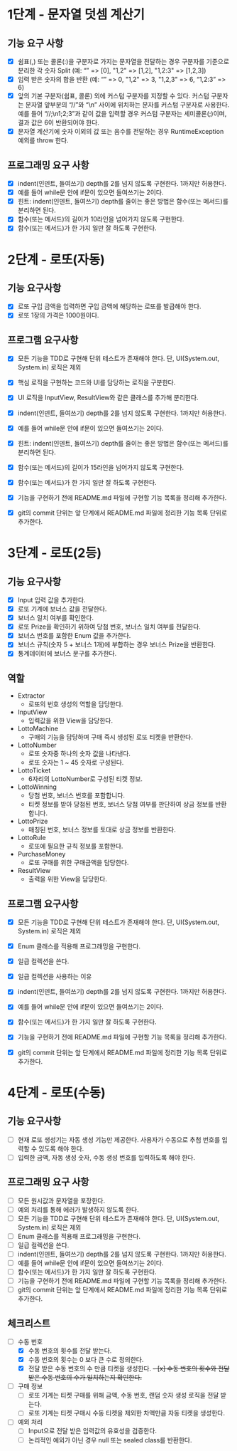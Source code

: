 # 1단계 - 문자열 덧셈 계산기
## 기능 요구 사항
  - [x] 쉼표(,) 또는 콜론(:)을 구분자로 가지는 문자열을 전달하는 경우 구분자를 기준으로 분리한 각 숫자 Split (예: “” => [0], "1,2" => [1,2], "1,2:3" => [1,2,3])
  - [x] 입력 받은 숫자의 합을 반환 (예: “” => 0, "1,2" => 3, "1,2,3" => 6, “1,2:3” => 6)
  - [x] 앞의 기본 구분자(쉼표, 콜론) 외에 커스텀 구분자를 지정할 수 있다. 커스텀 구분자는 문자열 앞부분의 “//”와 “\n” 사이에 위치하는 문자를 커스텀 구분자로 사용한다. 예를 들어 “//;\n1;2;3”과 같이 값을 입력할 경우 커스텀 구분자는 세미콜론(;)이며, 결과 값은 6이 반환되어야 한다. 
  - [x] 문자열 계산기에 숫자 이외의 값 또는 음수를 전달하는 경우 RuntimeException 예외를 throw 한다.

## 프로그래밍 요구 사항
  - [x] indent(인덴트, 들여쓰기) depth를 2를 넘지 않도록 구현한다. 1까지만 허용한다.
  - [x] 예를 들어 while문 안에 if문이 있으면 들여쓰기는 2이다.
  - [x] 힌트: indent(인덴트, 들여쓰기) depth를 줄이는 좋은 방법은 함수(또는 메서드)를 분리하면 된다.
  - [x] 함수(또는 메서드)의 길이가 10라인을 넘어가지 않도록 구현한다.
  - [x] 함수(또는 메서드)가 한 가지 일만 잘 하도록 구현한다.

# 2단계 - 로또(자동)
## 기능 요구사항
  - [x] 로또 구입 금액을 입력하면 구입 금액에 해당하는 로또를 발급해야 한다.
  - [x] 로또 1장의 가격은 1000원이다.

## 프로그램 요구사항
  - [x] 모든 기능을 TDD로 구현해 단위 테스트가 존재해야 한다. 단, UI(System.out, System.in) 로직은 제외
  - [x] 핵심 로직을 구현하는 코드와 UI를 담당하는 로직을 구분한다.
  - [x] UI 로직을 InputView, ResultView와 같은 클래스를 추가해 분리한다.
  - [x] indent(인덴트, 들여쓰기) depth를 2를 넘지 않도록 구현한다. 1까지만 허용한다.
  - [x] 예를 들어 while문 안에 if문이 있으면 들여쓰기는 2이다.
  - [x] 힌트: indent(인덴트, 들여쓰기) depth를 줄이는 좋은 방법은 함수(또는 메서드)를 분리하면 된다.
  - [x] 함수(또는 메서드)의 길이가 15라인을 넘어가지 않도록 구현한다.
  - [x] 함수(또는 메서드)가 한 가지 일만 잘 하도록 구현한다.
  - [x] 기능을 구현하기 전에 README.md 파일에 구현할 기능 목록을 정리해 추가한다.
  - [x] git의 commit 단위는 앞 단계에서 README.md 파일에 정리한 기능 목록 단위로 추가한다.



# 3단계 - 로또(2등)
## 기능 요구사항
- [x] Input 입력 값을 추가한다.
- [x] 로또 기계에 보너스 값을 전달한다.
- [x] 보너스 일치 여부를 확인한다.
- [x] 로또 Prize을 확인하기 위하여 당첨 번호, 보너스 일치 여부를 전달한다.
- [x] 보너스 번호를 포함한 Enum 값을 추가한다.
- [x] 보너스 규칙(숫자 5 + 보너스 1개)에 부합하는 경우 보너스 Prize을 반환한다.
- [x] 통계데이터에 보너스 문구를 추가한다.

## 역할
- Extractor
  - 로또의 번호 생성의 역할을 담당한다.
- InputView 
  - 입력값을 위한 View을 담당한다.
- LottoMachine
  - 구매의 기능을 담당하며 구매 즉시 생성된 로또 티켓을 반환한다.
- LottoNumber
  - 로또 숫자중 하나의 숫자 값을 나타낸다.
  - 로또 숫자는 1 ~ 45 숫자로 구성된다.
- LottoTicket
  - 6자리의 LottoNumber로 구성된 티켓 정보.
- LottoWinning
  - 당첨 번호, 보너스 번호를 포함합니다.
  - 티켓 정보를 받아 당첨된 번호, 보너스 당첨 여부를 판단하여 상금 정보를 반환합니다.
- LottoPrize
  - 매칭된 번호, 보너스 정보를 토대로 상금 정보를 반환한다.
- LottoRule
  - 로또에 필요한 규칙 정보를 포함한다.
- PurchaseMoney 
  - 로또 구매를 위한 구매금액을 담당한다.
- ResultView
  - 출력을 위한 View을 담당한다.

## 프로그램 요구사항
- [x] 모든 기능을 TDD로 구현해 단위 테스트가 존재해야 한다. 단, UI(System.out, System.in) 로직은 제외
- [x] Enum 클래스를 적용해 프로그래밍을 구현한다.
- [x] 일급 컬렉션을 쓴다.
- [x] 일급 컬렉션을 사용하는 이유
- [x] indent(인덴트, 들여쓰기) depth를 2를 넘지 않도록 구현한다. 1까지만 허용한다.
- [x] 예를 들어 while문 안에 if문이 있으면 들여쓰기는 2이다.
- [x] 함수(또는 메서드)가 한 가지 일만 잘 하도록 구현한다.
- [x] 기능을 구현하기 전에 README.md 파일에 구현할 기능 목록을 정리해 추가한다.
- [x] git의 commit 단위는 앞 단계에서 README.md 파일에 정리한 기능 목록 단위로 추가한다.


# 4단계 - 로또(수동)

## 기능 요구사항
- [ ] 현재 로또 생성기는 자동 생성 기능만 제공한다. 사용자가 수동으로 추첨 번호를 입력할 수 있도록 해야 한다.
- [ ] 입력한 금액, 자동 생성 숫자, 수동 생성 번호를 입력하도록 해야 한다.

## 프로그래밍 요구 사항
- [ ] 모든 원시값과 문자열을 포장한다.
- [ ] 예외 처리를 통해 에러가 발생하지 않도록 한다.
- [ ] 모든 기능을 TDD로 구현해 단위 테스트가 존재해야 한다. 단, UI(System.out, System.in) 로직은 제외
- [ ] Enum 클래스를 적용해 프로그래밍을 구현한다.
- [ ] 일급 컬렉션을 쓴다.
- [ ] indent(인덴트, 들여쓰기) depth를 2를 넘지 않도록 구현한다. 1까지만 허용한다.
- [ ] 예를 들어 while문 안에 if문이 있으면 들여쓰기는 2이다.
- [ ] 함수(또는 메서드)가 한 가지 일만 잘 하도록 구현한다.
- [ ] 기능을 구현하기 전에 README.md 파일에 구현할 기능 목록을 정리해 추가한다.
- [ ] git의 commit 단위는 앞 단계에서 README.md 파일에 정리한 기능 목록 단위로 추가한다.

## 체크리스트
- [ ] 수동 번호
  - [x] 수동 번호의 횟수를 전달 받는다.
  - [x] 수동 번호의 횟수는 0 보다 큰 수로 정의한다.
  - [x] 전달 받은 수동 번호의 수 만큼 티켓을 생성한다.
  ~~- [x] 수동 번호의 횟수와 전달받은 수동 번호의 수가 일치하는지 확인한다.~~
- [ ] 구매 정보
  - [ ] 로또 기계는 티켓 구매를 위해 금액, 수동 번호, 랜덤 숫자 생성 로직을 전달 받는다.
  - [ ] 로또 기계는 티켓 구매시 수동 티켓을 제외한 차액만큼 자동 티켓을 생성한다.
- [ ] 예외 처리
  - [ ] Input으로 전달 받은 입력값의 유효성을 검증한다.
  - [ ] 논리적인 예외가 아닌 경우 null 또는 sealed class를 반환한다.
